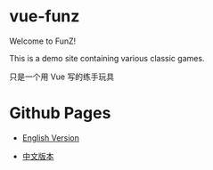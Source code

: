 # vue-funz

Welcome to FunZ!

This is a demo site containing various classic games.

只是一个用 Vue 写的练手玩具

# Github Pages

- [English Version](bluevect.github.io/vue-funz/?lang=en)

- [中文版本](bluevect.github.io/vue-funz/?lang=cn)
